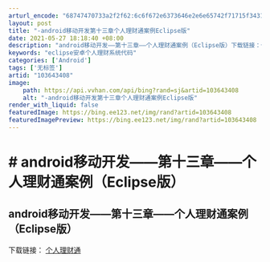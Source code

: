 ```yaml
---
arturl_encode: "68747470733a2f2f62:6c6f672e6373646e2e6e65742f71715f34313435383230372f:61727469636c652f64657461696c732f313033363433343038"
layout: post
title: "-android移动开发第十三章个人理财通案例Eclipse版"
date: 2021-05-27 18:18:40 +08:00
description: "android移动开发——第十三章——个人理财通案例（Eclipse版）下载链接：个人理财通_ecl"
keywords: "eclipse安卓个人理财系统代码"
categories: ['Android']
tags: ['无标签']
artid: "103643408"
image:
    path: https://api.vvhan.com/api/bing?rand=sj&artid=103643408
    alt: "-android移动开发第十三章个人理财通案例Eclipse版"
render_with_liquid: false
featuredImage: https://bing.ee123.net/img/rand?artid=103643408
featuredImagePreview: https://bing.ee123.net/img/rand?artid=103643408
---
```


# # android移动开发——第十三章——个人理财通案例（Eclipse版）

## android移动开发——第十三章——个人理财通案例（Eclipse版）

下载链接：
[个人理财通](https://download.csdn.net/download/qq_41458207/12043520)